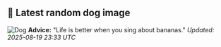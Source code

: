 ## 🐶 Latest random dog image
![Dog](https://images.dog.ceo/breeds/terrier-tibetan/n02097474_5175.jpg)
**Advice:** "Life is better when you sing about bananas."
*Updated: 2025-08-19 23:33 UTC*
